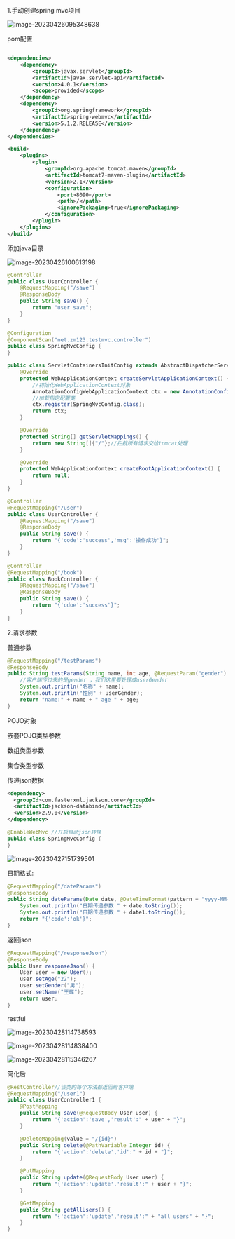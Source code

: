 1.手动创建spring mvc项目

![image-20230426095348638](C:\Users\wanghui\AppData\Roaming\Typora\typora-user-images\image-20230426095348638.png)

pom配置

```xml

<dependencies>
    <dependency>
        <groupId>javax.servlet</groupId>
        <artifactId>javax.servlet-api</artifactId>
        <version>4.0.1</version>
        <scope>provided</scope>
    </dependency>
    <dependency>
        <groupId>org.springframework</groupId>
        <artifactId>spring-webmvc</artifactId>
        <version>5.1.2.RELEASE</version>
    </dependency>
</dependencies>
```

```xml
<build>
    <plugins>
        <plugin>
            <groupId>org.apache.tomcat.maven</groupId>
            <artifactId>tomcat7-maven-plugin</artifactId>
            <version>2.1</version>
            <configuration>
                <port>8090</port>
                <path>/</path>
                <ignorePackaging>true</ignorePackaging>
            </configuration>
        </plugin>
    </plugins>
</build>
```

添加java目录

![image-20230426100613198](C:\Users\wanghui\AppData\Roaming\Typora\typora-user-images\image-20230426100613198.png)

```java
@Controller
public class UserController {
    @RequestMapping("/save")
    @ResponseBody
    public String save() {
        return "user save";
    }
}
```

```java
@Configuration
@ComponentScan("net.zm123.testmvc.controller")
public class SpringMvcConfig {
}
```

```java
public class ServletContainersInitConfig extends AbstractDispatcherServletInitializer {
    @Override
    protected WebApplicationContext createServletApplicationContext() {
        //初始化WebApplicationContext对象
        AnnotationConfigWebApplicationContext ctx = new AnnotationConfigWebApplicationContext();
        //加载指定配置类
        ctx.register(SpringMvcConfig.class);
        return ctx;
    }

    @Override
    protected String[] getServletMappings() {
        return new String[]{"/"};//拦截所有请求交给tomcat处理
    }

    @Override
    protected WebApplicationContext createRootApplicationContext() {
        return null;
    }
}
```

```java
@Controller
@RequestMapping("/user")
public class UserController {
    @RequestMapping("/save")
    @ResponseBody
    public String save() {
        return "{'code':'success','msg':'操作成功'}";
    }
}
```

```java
@Controller
@RequestMapping("/book")
public class BookController {
    @RequestMapping("/save")
    @ResponseBody
    public String save() {
        return "{'cdoe':'success'}";
    }
}
```

2.请求参数

普通参数

```java
@RequestMapping("/testParams")
@ResponseBody
public String testParams(String name, int age, @RequestParam("gender") String userGender) {
    //客户端传过来的是gender ，我们这里要处理成userGender
    System.out.println("名称" + name);
    System.out.println("性别" + userGender);
    return "name:" + name + " age " + age;
}
```

POJO对象

嵌套POJO类型参数

数组类型参数

集合类型参数

传递json数据

```xml
<dependency>
  <groupId>com.fasterxml.jackson.core</groupId>
  <artifactId>jackson-databind</artifactId>
  <version>2.9.0</version>
</dependency>
```

```java
@EnableWebMvc //开启自动json转换
public class SpringMvcConfig {
}
```

![image-20230427151739501](C:\Users\wanghui\AppData\Roaming\Typora\typora-user-images\image-20230427151739501.png)

日期格式:

```java
@RequestMapping("/dateParams")
@ResponseBody
public String dateParams(Date date, @DateTimeFormat(pattern = "yyyy-MM-dd") Date date1) {
    System.out.println("日期传递参数 " + date.toString());
    System.out.println("日期传递参数 " + date1.toString());
    return "{'code':'ok'}";
}
```

返回json

```java
@RequestMapping("/responseJson")
@ResponseBody
public User responseJson() {
    User user = new User();
    user.setAge("22");
    user.setGender("男");
    user.setName("王辉");
    return user;
}
```

restful

![image-20230428114738593](C:\Users\wanghui\AppData\Roaming\Typora\typora-user-images\image-20230428114738593.png)

![image-20230428114838400](C:\Users\wanghui\AppData\Roaming\Typora\typora-user-images\image-20230428114838400.png)

![image-20230428115346267](C:\Users\wanghui\AppData\Roaming\Typora\typora-user-images\image-20230428115346267.png)

简化后

```java
@RestController//该类的每个方法都返回给客户端
@RequestMapping("/user1")
public class UserController1 {
    @PostMapping
    public String save(@RequestBody User user) {
        return "{'action':'save','result':" + user + "}";
    }

    @DeleteMapping(value = "/{id}")
    public String delete(@PathVariable Integer id) {
        return "{'action':'delete','id':" + id + "}";
    }

    @PutMapping
    public String update(@RequestBody User user) {
        return "{'action':'update','result':" + user + "}";
    }

    @GetMapping
    public String getAllUsers() {
        return "{'action':'update','result':" + "all users" + "}";
    }
}
```